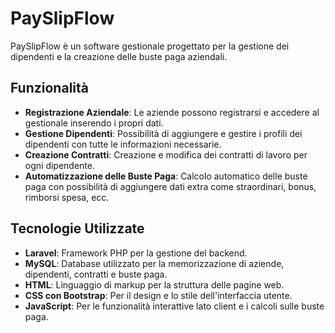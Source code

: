 # PaySlipFlow

PaySlipFlow è un software gestionale progettato per la gestione dei dipendenti e la creazione delle buste paga aziendali.

## Funzionalità

- **Registrazione Aziendale**: Le aziende possono registrarsi e accedere al gestionale inserendo i propri dati.  
- **Gestione Dipendenti**: Possibilità di aggiungere e gestire i profili dei dipendenti con tutte le informazioni necessarie.  
- **Creazione Contratti**: Creazione e modifica dei contratti di lavoro per ogni dipendente.  
- **Automatizzazione delle Buste Paga**: Calcolo automatico delle buste paga con possibilità di aggiungere dati extra come straordinari, bonus, rimborsi spesa, ecc.  

## Tecnologie Utilizzate

- **Laravel**: Framework PHP per la gestione del backend.  
- **MySQL**: Database utilizzato per la memorizzazione di aziende, dipendenti, contratti e buste paga.  
- **HTML**: Linguaggio di markup per la struttura delle pagine web.  
- **CSS con Bootstrap**: Per il design e lo stile dell'interfaccia utente.  
- **JavaScript**: Per le funzionalità interattive lato client e i calcoli sulle buste paga.
